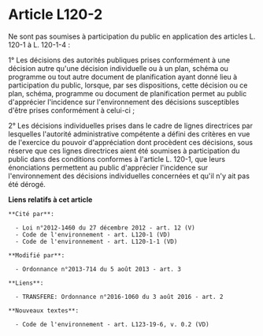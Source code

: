 # Article L120-2

Ne sont pas soumises à participation du public en application des articles L. 120-1 à L. 120-1-4 : 

1° Les décisions des autorités publiques prises conformément à une décision autre qu'une décision individuelle ou à un plan,
schéma ou programme ou tout autre document de planification ayant donné lieu à participation du public, lorsque, par ses
dispositions, cette décision ou ce plan, schéma, programme ou document de planification permet au public d'apprécier
l'incidence sur l'environnement des décisions susceptibles d'être prises conformément à celui-ci ; 

2° Les décisions individuelles prises dans le cadre de lignes directrices par lesquelles l'autorité administrative compétente
a défini des critères en vue de l'exercice du pouvoir d'appréciation dont procèdent ces décisions, sous réserve que ces
lignes directrices aient été soumises à participation du public dans des conditions conformes à l'article L. 120-1, que leurs
énonciations permettent au public d'apprécier l'incidence sur l'environnement des décisions individuelles concernées et qu'il
n'y ait pas été dérogé.

**Liens relatifs à cet article**

	**Cité par**:

	  - Loi n°2012-1460 du 27 décembre 2012 - art. 12 (V)
	  - Code de l'environnement - art. L120-1 (VD)
	  - Code de l'environnement - art. L120-1-1 (VD)

	**Modifié par**:

	  - Ordonnance n°2013-714 du 5 août 2013 - art. 3

	**Liens**:

	  - TRANSFERE: Ordonnance n°2016-1060 du 3 août 2016 - art. 2

	**Nouveaux textes**:

	  - Code de l'environnement - art. L123-19-6, v. 0.2 (VD)
